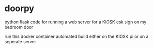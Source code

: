 # doorpy
python flask code for running a web server for a KIOSK esk sign on my bedroom door

run this docker container automated build either on the KIOSK pi or on a seperate server
